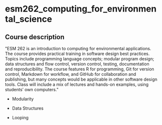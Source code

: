# esm262_computing_for_environmental_science


## Course description

"ESM 262 is an introduction to computing for environmental applications. The course provides practical training in software design best practices. Topics include programming language concepts; modular program design; data structures and flow control, version control, testing, documentation and reproducibility. The course features R for programming, Git for version control, Markdown for workflow, and GitHub for collaboration and publishing, but many concepts would be applicable in other software design tools. Class will include a mix of lectures and hands-on examples, using students’ own computers."

- Modularity 

- Data Structures

- Looping
